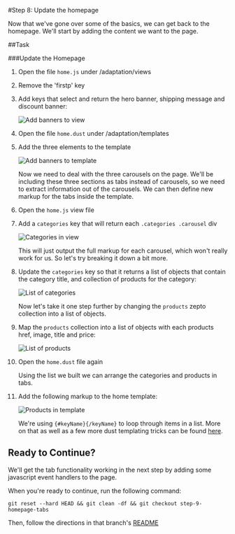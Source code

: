 #Step 8: Update the homepage

Now that we've gone over some of the basics, we can get back to the homepage. We'll start by adding the content we want to the page. 


##Task

###Update the Homepage

1. Open the file `home.js` under /adaptation/views
2. Remove the 'firstp' key
3. Add keys that select and return the hero banner, shipping message and discount banner:

    ![Add banners to view](https://s3.amazonaws.com/uploads.hipchat.com/15359/64553/iVh3cyLBSPBraKi/Screen%20Shot%202015-01-19%20at%204.24.43%20PM.png)

4. Open the file `home.dust` under /adaptation/templates
5. Add the three elements to the template

    ![Add banners to template](https://s3.amazonaws.com/uploads.hipchat.com/15359/64553/F2wTMkpG4Bwde0N/Screen%20Shot%202015-01-19%20at%204.26.20%20PM.png)

    Now we need to deal with the three carousels on the page. We'll be including these three sections as tabs instead of carousels, so we need to extract information out of the carousels. We can then define new markup for the tabs inside the template.

6. Open the `home.js` view file
7. Add a `categories` key that will return each `.categories .carousel` div

    ![Categories in view](https://s3.amazonaws.com/uploads.hipchat.com/15359/64553/YsnUYpz5OoszDZb/Screen%20Shot%202015-01-19%20at%204.27.37%20PM.png)

    This will just output the full markup for each carousel, which won't really work for us. So let's try breaking it down a bit more.

8. Update the `categories` key so that it returns a list of objects that contain the category title, and collection of products for the category:

    ![List of categories](https://s3.amazonaws.com/uploads.hipchat.com/15359/64553/mbyiyKi5a63BArl/Screen%20Shot%202015-01-19%20at%204.29.32%20PM.png)

    Now let's take it one step further by changing the `products` zepto collection into a list of objects.

9. Map the `products` collection into a list of objects with each products href, image, title and price:

    ![List of products](https://s3.amazonaws.com/uploads.hipchat.com/15359/64553/hg5VhI7TGbJ3BNR/Screen%20Shot%202015-01-19%20at%204.34.14%20PM.png)

10. Open the `home.dust` file again

    Using the list we built we can arrange the categories and products in tabs.

11. Add the following markup to the home template:

    ![Products in template](https://s3.amazonaws.com/uploads.hipchat.com/15359/64553/hg5VhI7TGbJ3BNR/Screen%20Shot%202015-01-19%20at%204.34.14%20PM.png)

    We're using `{#keyName}{/keyName}` to loop through items in a list. More on that as well as a few more dust templating tricks can be found [here](https://cloud.mobify.com/docs/adaptivejs/adapting/dustjs-cheat-sheet).



## Ready to Continue?

We'll get the tab functionality working in the next step by adding some javascript event handlers to the page.

When you're ready to continue, run the following command:

```
git reset --hard HEAD && git clean -df && git checkout step-9-homepage-tabs
```

Then, follow the directions in that branch's [README](https://github.com/mobify/workshop--adaptivejs-site/blob/step-9-homepage-tabs/README.md)